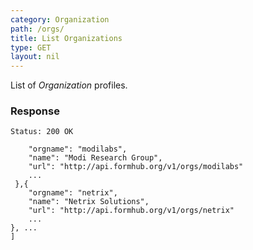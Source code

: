 ```yaml
---
category: Organization
path: /orgs/
title: List Organizations
type: GET
layout: nil
---
```


List of  *Organization* profiles.

### Response

```Status: 200 OK```

```[{
    "orgname": "modilabs",
    "name": "Modi Research Group",
    "url": "http://api.formhub.org/v1/orgs/modilabs"
    ...
 },{
    "orgname": "netrix",
    "name": "Netrix Solutions",
    "url": "http://api.formhub.org/v1/orgs/netrix"
    ...
}, ...
]
```
